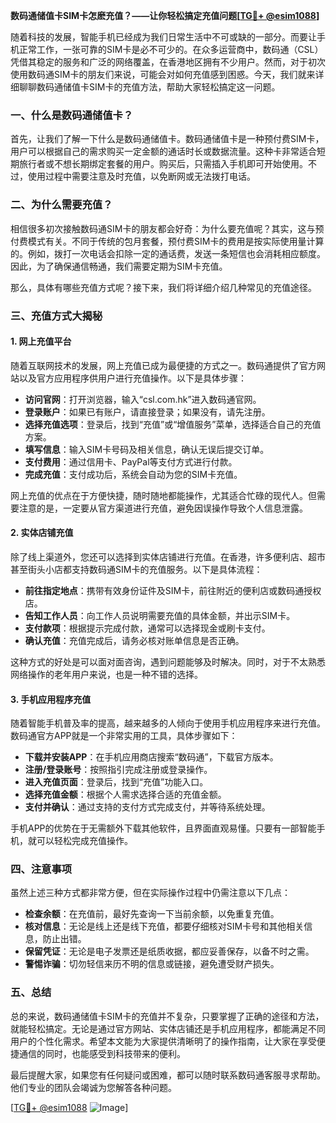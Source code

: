**数码通储值卡SIM卡怎麽充值？——让你轻松搞定充值问题[[TG💪+ @esim1088](https://t.me/s/esim1088)]**

随着科技的发展，智能手机已经成为我们日常生活中不可或缺的一部分。而要让手机正常工作，一张可靠的SIM卡是必不可少的。在众多运营商中，数码通（CSL）凭借其稳定的服务和广泛的网络覆盖，在香港地区拥有不少用户。然而，对于初次使用数码通SIM卡的朋友们来说，可能会对如何充值感到困惑。今天，我们就来详细聊聊数码通储值卡SIM卡的充值方法，帮助大家轻松搞定这一问题。

### 一、什么是数码通储值卡？

首先，让我们了解一下什么是数码通储值卡。数码通储值卡是一种预付费SIM卡，用户可以根据自己的需求购买一定金额的通话时长或数据流量。这种卡非常适合短期旅行者或不想长期绑定套餐的用户。购买后，只需插入手机即可开始使用。不过，使用过程中需要注意及时充值，以免断网或无法拨打电话。

### 二、为什么需要充值？

相信很多初次接触数码通SIM卡的朋友都会好奇：为什么要充值呢？其实，这与预付费模式有关。不同于传统的包月套餐，预付费SIM卡的费用是按实际使用量计算的。例如，拨打一次电话会扣除一定的通话费，发送一条短信也会消耗相应额度。因此，为了确保通信畅通，我们需要定期为SIM卡充值。

那么，具体有哪些充值方式呢？接下来，我们将详细介绍几种常见的充值途径。

### 三、充值方式大揭秘

#### 1. 网上充值平台

随着互联网技术的发展，网上充值已成为最便捷的方式之一。数码通提供了官方网站以及官方应用程序供用户进行充值操作。以下是具体步骤：

- **访问官网**：打开浏览器，输入“csl.com.hk”进入数码通官网。
- **登录账户**：如果已有账户，请直接登录；如果没有，请先注册。
- **选择充值选项**：登录后，找到“充值”或“增值服务”菜单，选择适合自己的充值方案。
- **填写信息**：输入SIM卡号码及相关信息，确认无误后提交订单。
- **支付费用**：通过信用卡、PayPal等支付方式进行付款。
- **完成充值**：支付成功后，系统会自动为您的SIM卡充值。

网上充值的优点在于方便快捷，随时随地都能操作，尤其适合忙碌的现代人。但需要注意的是，一定要从官方渠道进行充值，避免因误操作导致个人信息泄露。

#### 2. 实体店铺充值

除了线上渠道外，您还可以选择到实体店铺进行充值。在香港，许多便利店、超市甚至街头小店都支持数码通SIM卡的充值服务。以下是具体流程：

- **前往指定地点**：携带有效身份证件及SIM卡，前往附近的便利店或数码通授权店。
- **告知工作人员**：向工作人员说明需要充值的具体金额，并出示SIM卡。
- **支付款项**：根据提示完成付款，通常可以选择现金或刷卡支付。
- **确认充值**：充值完成后，请务必核对账单信息是否正确。

这种方式的好处是可以面对面咨询，遇到问题能够及时解决。同时，对于不太熟悉网络操作的老年用户来说，也是一种不错的选择。

#### 3. 手机应用程序充值

随着智能手机普及率的提高，越来越多的人倾向于使用手机应用程序来进行充值。数码通官方APP就是一个非常实用的工具，具体步骤如下：

- **下载并安装APP**：在手机应用商店搜索“数码通”，下载官方版本。
- **注册/登录账号**：按照指引完成注册或登录操作。
- **进入充值页面**：登录后，找到“充值”功能入口。
- **选择充值金额**：根据个人需求选择合适的充值金额。
- **支付并确认**：通过支持的支付方式完成支付，并等待系统处理。

手机APP的优势在于无需额外下载其他软件，且界面直观易懂。只要有一部智能手机，就可以轻松完成充值操作。

### 四、注意事项

虽然上述三种方式都非常方便，但在实际操作过程中仍需注意以下几点：

- **检查余额**：在充值前，最好先查询一下当前余额，以免重复充值。
- **核对信息**：无论是线上还是线下充值，都要仔细核对SIM卡号和其他相关信息，防止出错。
- **保留凭证**：无论是电子发票还是纸质收据，都应妥善保存，以备不时之需。
- **警惕诈骗**：切勿轻信来历不明的信息或链接，避免遭受财产损失。

### 五、总结

总的来说，数码通储值卡SIM卡的充值并不复杂，只要掌握了正确的途径和方法，就能轻松搞定。无论是通过官方网站、实体店铺还是手机应用程序，都能满足不同用户的个性化需求。希望本文能为大家提供清晰明了的操作指南，让大家在享受便捷通信的同时，也能感受到科技带来的便利。

最后提醒大家，如果您有任何疑问或困难，都可以随时联系数码通客服寻求帮助。他们专业的团队会竭诚为您解答各种问题。

[[TG💪+ @esim1088](https://t.me/s/esim1088) ![Image](https://i.postimg.cc/4NQfJmqS/Snipaste-2025-05-13-00-14-12.png)]